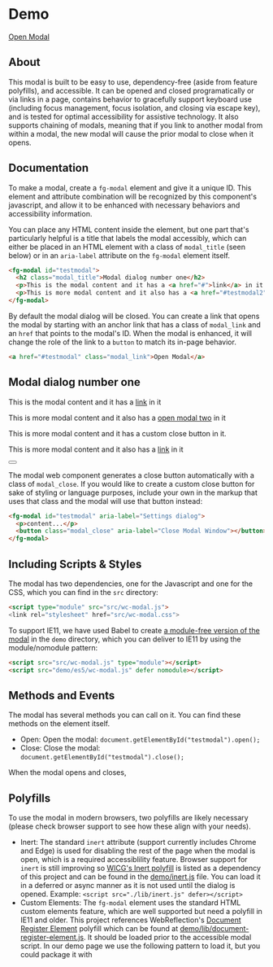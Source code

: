 ---
---

<script>this.customElements||document.write('<script src="./lib/document-register-element.js" defer><\x2fscript>');</script>
<script src="../src/wc-modal.js" type="module"></script>
<script src="./es5/wc-modal.js" defer nomodule></script>
<script src="./lib/inert.js" defer></script>
<link rel="stylesheet" href="../src/wc-modal.css">


# Demo

<a href="#testmodal" class="modal_link">Open Modal</a>

## About

This modal is built to be easy to use, dependency-free (aside from feature polyfills), and accessible. It can be opened and closed programatically or via links in a page, contains behavior to gracefully support keyboard use (including focus management, focus isolation, and closing via escape key), and is tested for optimal accessibility for assistive technology. It also supports chaining of modals, meaning that if you link to another modal from within a modal, the new modal will cause the prior modal to close when it opens. 



## Documentation

To make a modal, create a `fg-modal` element and give it a unique ID. This element and attribute combination will be recognized by this component's javascript, and allow it to be enhanced with necessary behaviors and accessibility information.

You can place any HTML content inside the element, but one part that's particularly helpful is a title that labels the modal accessibly, which can either be placed in an HTML element with a class of `modal_title` (seen below) or in an `aria-label` attribute on the `fg-modal` element itself. 


```html
<fg-modal id="testmodal">
  <h2 class="modal_title">Modal dialog number one</h2>
  <p>This is the modal content and it has a <a href="#">link</a> in it </p>
  <p>This is more modal content and it also has a <a href="#testmodal2" class="modal_link">open modal two</a> in it </p>
</fg-modal>
```

By default the modal dialog will be closed. You can create a link that opens the modal by starting with an anchor link that has a class of `modal_link` and an `href` that points to the modal's ID. When the modal is enhanced, it will change the role of the link to a `button` to match its in-page behavior. 

```html
<a href="#testmodal" class="modal_link">Open Modal</a>
```


<fg-modal id="testmodal">
  <h2 class="modal_title">Modal dialog number one</h2>
  <p>This is the modal content and it has a <a href="#">link</a> in it </p>
  <p>This is more modal content and it also has a <a href="#testmodal2" class="modal_link">open modal two</a> in it </p>
</fg-modal>


<fg-modal id="testmodal2" aria-label="Modal dialog number two">
  <p>This is more modal content and it has a custom close button in it. </p>
  <p>This is more modal content and it also has a <a href="#">link</a> in it </p>
  <button class="modal_close" aria-label="Close Modal Window"></button>
</fg-modal>

The modal web component generates a close button automatically with a class of `modal_close`. If you would like to create a custom close button for sake of styling or language purposes, include your own in the markup that uses that class and the modal will use that button instead:

```html
<fg-modal id="testmodal" aria-label="Settings dialog">
  <p>content...</p>
  <button class="modal_close" aria-label="Close Modal Window"></button>
</fg-modal>
```

## Including Scripts &amp; Styles

The modal has two dependencies, one for the Javascript and one for the CSS, which you can find in the `src` directory:

```html
<script type="module" src="src/wc-modal.js">
<link rel="stylesheet" href="src/wc-modal.css">
```

To support IE11, we have used Babel to create [a module-free version of the modal](demo/es5/wc-modal.js) in the `demo` directory, which you can deliver to IE11 by using the module/nomodule pattern:

```html
<script src="src/wc-modal.js" type="module"></script>
<script src="demo/es5/wc-modal.js" defer nomodule></script>
```


## Methods and Events

The modal has several methods you can call on it. You can find these methods on the element itself. 

- Open: Open the modal: `document.getElementById("testmodal").open();`
- Close: Close the modal: `document.getElementById("testmodal").close();`

When the modal opens and closes, 

## Polyfills

To use the modal in modern browsers, two polyfills are likely necessary (please check browser support to see how these align with your needs). 

- Inert: The standard `inert` attribute (support currently includes Chrome and Edge) is used for disabling the rest of the page when the modal is open, which is a required accessiblility feature. Browser support for `inert` is still improving so [WICG's Inert polyfill](https://github.com/WICG/inert) is listed as a dependency of this project and can be found in the [demo/inert.js](demo/inert.js) file. You can load it in a deferred or async manner as it is not used until the dialog is opened. Example: `<script src="./lib/inert.js" defer></script>`
- Custom Elements: The `fg-modal` element uses the standard HTML custom elements feature, which are well supported but need a polyfill in IE11 and older. This project references WebReflection's [Document Register Element](https://github.com/WebReflection/document-register-element) polyfill which can be found at [demo/lib/document-register-element.js](demo/lib/document-register-element.js). It should be loaded prior to the accessible modal script. In our demo page we use the following pattern to load it, but you could package it with <script>this.customElements||document.write('<script src=".demo/lib/document-register-element.js"><\x2fscript>');</script>
```

